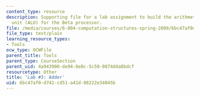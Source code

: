 ```yaml
---
content_type: resource
description: Supporting file for a lab assignment to build the arithmetic and logic
  unit (ALU) for the Beta processor.
file: /media/courses/6-004-computation-structures-spring-2009/6bc47af0d741cd51a41d08222e34045b_lab3adder.jsim
file_type: text/plain
learning_resource_types:
- Tools
ocw_type: OCWFile
parent_title: Tools
parent_type: CourseSection
parent_uid: 4a943900-de94-8e8c-5c50-0874d4a8bdcf
resourcetype: Other
title: 'Lab #3: Adder'
uid: 6bc47af0-d741-cd51-a41d-08222e34045b
---
```

